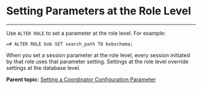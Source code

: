 # Setting Parameters at the Role Level
---

Use `ALTER ROLE` to set a parameter at the role level. For example:

```
=# ALTER ROLE bob SET search_path TO bobschema;
```

When you set a session parameter at the role level, every session initiated by that role uses that parameter setting. Settings at the role level override settings at the database level.

**Parent topic:** [Setting a Coordinator Configuration Parameter](../topics/g-setting-a-coordinator-configuration-parameter.html)


